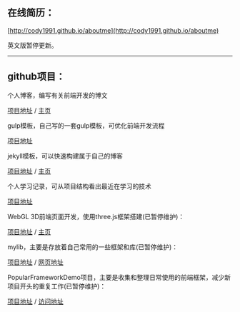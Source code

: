 在线简历：
------------------

[http://cody1991.github.io/aboutme](http://cody1991.github.io/aboutme)

英文版暂停更新。


<hr/>

github项目：
------------------

个人博客，编写有关前端开发的博文

[项目地址](https://github.com/cody1991/cody1991.github.io) / [主页](http://cody1991.github.io)

gulp模板，自己写的一套gulp模板，可优化前端开发流程

[项目地址](https://github.com/cody1991/gulp-template)

jekyll模板，可以快速构建属于自己的博客

[项目地址](https://github.com/cody1991/jekyll-template) / [主页](http://cody1991.github.io/jekyll-template/)

个人学习记录，可从项目结构看出最近在学习的技术

[项目地址](https://github.com/cody1991/learn)

WebGL 3D前端页面开发，使用three.js框架搭建(已暂停维护)：

[项目地址](https://github.com/cody1991/webgltang) / [主页](http://cody1991.github.io/webgltang/)

mylib，主要是存放着自己常用的一些框架和库(已暂停维护)：

[项目地址](https://github.com/cody1991/mylib) / [网页地址](http://cody1991.github.io/mylib/)

PopularFrameworkDemo项目，主要是收集和整理日常使用的前端框架，减少新项目开头的重复工作(已暂停维护)：

[项目地址](https://github.com/cody1991/PopularFrameworkDemo) / [访问地址](http://cody1991.github.io/PopularFrameworkDemo/)

